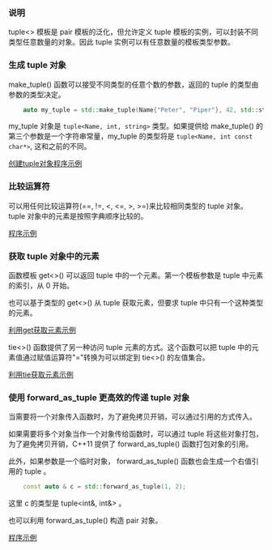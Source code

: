 
### 说明

tuple<> 模板是 pair 模板的泛化，但允许定义 tuple 模板的实例，可以封装不同类型任意数量的对象。因此 tuple 实例可以有任意数量的模板类型参数。


### 生成 tuple 对象

make_tuple() 函数可以接受不同类型的任意个数的参数，返回的 tuple 的类型由参数的类型决定。
```c++
    auto my_tuple = std::make_tuple(Name{"Peter", "Piper"}, 42, std::string{"914 626 7890"});
```
my_tuple 对象是 `tuple<Name, int, string>` 类型。如果提供给 make_tuple() 的第三个参数是一个字符串常量，my_tuple 的类型将是 `tuple<Name, int const char*>`, 这和之前的不同。

[创建tuple对象程序示例](17_Tuple/01_make_tuple.cpp)


### 比较运算符

可以用任何比较运算符(==, !=, <, <=, >, >=)来比较相同类型的 tuple 对象。tuple 对象中的元素是按照字典顺序比较的。

[程序示例](17_Tuple/02_compare.cpp)


### 获取 tuple 对象中的元素

函数模板 get<>() 可以返回 tuple 中的一个元素。第一个模板参数是 tuple 中元素的索引，从 0 开始。

也可以基于类型的 get<>() 从 tuple 获取元素，但要求 tuple 中只有一个这种类型的元素。

[利用get获取元素示例](17_Tuple/03_get.cpp)

tie<>() 函数提供了另一种访问 tuple 元素的方式。这个函数可以把 tuple 中的元素值通过赋值运算符"="转换为可以绑定到 tie<>() 的左值集合。

[利用tie获取元素示例](17_Tuple/04_tie.cpp)


### 使用 forward_as_tuple 更高效的传递 tuple 对象

当需要将一个对象传入函数时，为了避免拷贝开销，可以通过引用的方式传入。

如果需要将多个对象当作一个对象传给函数时，可以通过 tuple 将这些对象打包，为了避免拷贝开销，C++11 提供了 forward_as_tuple() 函数打包对象的引用。

此外，如果参数是一个临时对象， forward_as_tuple() 函数也会生成一个右值引用的 tuple 。
```c++
    const auto & c = std::forward_as_tuple(1, 2);
```
这里 c 的类型是 tuple<int&, int&> 。

也可以利用 forward_as_tuple() 构造 pair 对象。

[程序示例](17_Tuple/05_forward_as_tuple.cpp)

